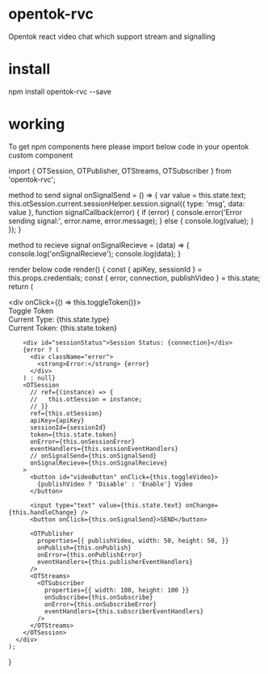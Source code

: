 # opentok-rvc
Opentok react video chat which support stream and signalling

# install
npm install opentok-rvc --save

# working
To get npm components here please import below code in your opentok custom component

import { OTSession, OTPublisher, OTStreams, OTSubscriber } from 'opentok-rvc';

method to send signal
onSignalSend = () => {
    var value = this.state.text;
    this.otSession.current.sessionHelper.session.signal({
      type: 'msg',
      data: value
    }, function signalCallback(error) {
      if (error) {
        console.error('Error sending signal:', error.name, error.message);
      } else {
        console.log(value);
      }
    });
}

method to recieve signal 
onSignalRecieve = (data) => {
    console.log('onSignalRecieve');
    console.log(data);
}

render below code
render() {
    const { apiKey, sessionId } = this.props.credentials;
    const { error, connection, publishVideo } = this.state;
    return (
      <div>
        <div onClick={() => this.toggleToken()}>
          <div>Toggle Token</div>
          <div>Current Type: {this.state.type}</div>
          <div>Current Token: {this.state.token}</div>
        </div>

        <div id="sessionStatus">Session Status: {connection}</div>
        {error ? (
          <div className="error">
            <strong>Error:</strong> {error}
          </div>
        ) : null}
        <OTSession
          // ref={(instance) => {
          //   this.otSession = instance;
          // }}
          ref={this.otSession}
          apiKey={apiKey}
          sessionId={sessionId}
          token={this.state.token}
          onError={this.onSessionError}
          eventHandlers={this.sessionEventHandlers}
          // onSignalSend={this.onSignalSend}
          onSignalRecieve={this.onSignalRecieve}
        >
          <button id="videoButton" onClick={this.toggleVideo}>
            {publishVideo ? 'Disable' : 'Enable'} Video
          </button>

          <input type="text" value={this.state.text} onChange={this.handleChange} />
          <button onClick={this.onSignalSend}>SEND</button>

          <OTPublisher
            properties={{ publishVideo, width: 50, height: 50, }}
            onPublish={this.onPublish}
            onError={this.onPublishError}
            eventHandlers={this.publisherEventHandlers}
          />
          <OTStreams>
            <OTSubscriber
              properties={{ width: 100, height: 100 }}
              onSubscribe={this.onSubscribe}
              onError={this.onSubscribeError}
              eventHandlers={this.subscriberEventHandlers}
            />
          </OTStreams>
        </OTSession>
      </div>
    );
}